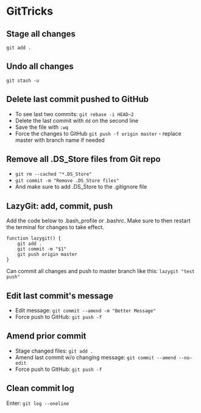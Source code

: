 # GitTricks

<h2>Stage all changes</h2>
<code>git add .</code> 

<h2>Undo all changes</h2> 
<code>git stash -u</code>

<h2>Delete last commit pushed to GitHub</h2>
<ul>
  <li>To see last two commits: <code>git rebase -i HEAD~2</code></li>
  <li>Delete the last commit with <code>dd</code> on the second line</li>
  <li>Save the file with <code>:wq</code></li>
  <li>Force the changes to GitHub <code>git push -f origin master</code> - replace master with branch name if needed</li>
</ul>

<h2>Remove all .DS_Store files from Git repo</h2>
<ul> 
  <li><code>git rm --cached "*.DS_Store"</code></li>
  <li><code>git commit -m "Remove .DS_Store files"</code></li>
  <li>And make sure to add .DS_Store to the .gitignore file</li>
</ul>

<h2>LazyGit: add, commit, push </h2>
<p>Add the code below to .bash_profile or .bashrc. Make sure to then restart the terminal for changes to take effect.</p>

```
function lazygit() {
    git add .
    git commit -m "$1"
    git push origin master
}
```
<p>Can commit all changes and push to master branch like this: <code>lazygit "test push"</code>

<h2>Edit last commit's message</h2>
<ul>
  <li>Edit message: <code>git commit --amend -m "Better Message"</code></li>
  <li>Force push to GitHub: <code>git push -f</code></li>
</ul>

<h2>Amend prior commit</h2>
<ul> 
  <li>Stage changed files: <code>git add .</code>
  <li>Amend last commit w/o changing message: <code>git commit --amend --no-edit</code>
  <li>Force push to GitHub: <code>git push -f</code></li>
</ul>

<h2>Clean commit log</h2> 
Enter: <code>git log --oneline</code>
